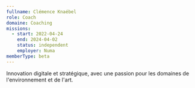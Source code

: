```yaml
---
fullname: Clémence Knaébel
role: Coach
domaine: Coaching
missions:
  - start: 2022-04-24
    end: 2024-04-02
    status: independent
    employer: Numa
memberType: beta
---
```


Innovation digitale et stratégique, avec une passion pour les domaines de l'environnement et de l'art. 
